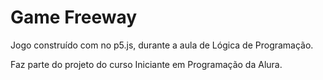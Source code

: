 <h1>Game Freeway</h1>

<div>Jogo construído com no p5.js, durante a aula de Lógica de Programação.

Faz parte do projeto do curso Iniciante em Programação da Alura.</div>
